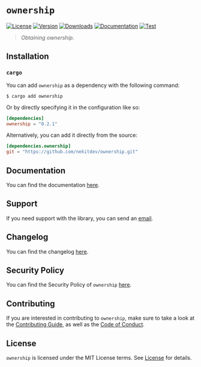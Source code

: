 # `ownership`

[![License][License Badge]][License]
[![Version][Version Badge]][Crate]
[![Downloads][Downloads Badge]][Crate]
[![Documentation][Documentation Badge]][Documentation]
[![Test][Test Badge]][Actions]

> *Obtaining ownership.*

## Installation

### `cargo`

You can add `ownership` as a dependency with the following command:

```console
$ cargo add ownership
```

Or by directly specifying it in the configuration like so:

```toml
[dependencies]
ownership = "0.2.1"
```

Alternatively, you can add it directly from the source:

```toml
[dependencies.ownership]
git = "https://github.com/nekitdev/ownership.git"
```

## Documentation

You can find the documentation [here][Documentation].

## Support

If you need support with the library, you can send an [email][Email].

## Changelog

You can find the changelog [here][Changelog].

## Security Policy

You can find the Security Policy of `ownership` [here][Security].

## Contributing

If you are interested in contributing to `ownership`, make sure to take a look at the
[Contributing Guide][Contributing Guide], as well as the [Code of Conduct][Code of Conduct].

## License

`ownership` is licensed under the MIT License terms. See [License][License] for details.

[Email]: mailto:support@nekit.dev

[Discord]: https://nekit.dev/chat

[Actions]: https://github.com/nekitdev/ownership/actions

[Changelog]: https://github.com/nekitdev/ownership/blob/main/CHANGELOG.md
[Code of Conduct]: https://github.com/nekitdev/ownership/blob/main/CODE_OF_CONDUCT.md
[Contributing Guide]: https://github.com/nekitdev/ownership/blob/main/CONTRIBUTING.md
[Security]: https://github.com/nekitdev/ownership/blob/main/SECURITY.md

[License]: https://github.com/nekitdev/ownership/blob/main/LICENSE

[Crate]: https://crates.io/crates/ownership
[Documentation]: https://docs.rs/ownership

[License Badge]: https://img.shields.io/crates/l/ownership
[Version Badge]: https://img.shields.io/crates/v/ownership
[Downloads Badge]: https://img.shields.io/crates/dr/ownership
[Documentation Badge]: https://img.shields.io/docsrs/ownership
[Test Badge]: https://github.com/nekitdev/ownership/workflows/test/badge.svg
